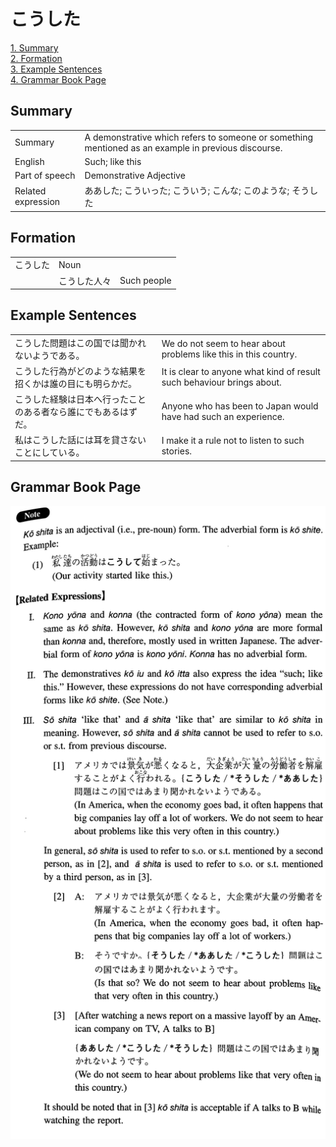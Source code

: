 # こうした

[1. Summary](#summary)<br>
[2. Formation](#formation)<br>
[3. Example Sentences](#example-sentences)<br>
[4. Grammar Book Page](#grammar-book-page)<br>


## Summary

<table><tr>   <td>Summary</td>   <td>A demonstrative which refers to someone or something mentioned as an example in previous discourse.</td></tr><tr>   <td>English</td>   <td>Such; like this</td></tr><tr>   <td>Part of speech</td>   <td>Demonstrative Adjective</td></tr><tr>   <td>Related expression</td>   <td>ああした; こういった; こういう; こんな; このような; そうした</td></tr></table>

## Formation

<table class="table"> <tbody><tr class="tr head"> <td class="td"><span class="concept">こうした</span> </td> <td class="td"><span>Noun</span></td> <td class="td"><span>&nbsp;</span></td> </tr> <tr class="tr"> <td class="td"><span>&nbsp;</span></td> <td class="td"><span class="concept">こうした</span><span>人々</span> </td> <td class="td"><span>Such people</span></td> </tr> </tbody></table>

## Example Sentences

<table><tr>   <td>こうした問題はこの国では聞かれないようである。</td>   <td>We do not seem to hear about problems like this in this country.</td></tr><tr>   <td>こうした行為がどのような結果を招くかは誰の目にも明らかだ。</td>   <td>It is clear to anyone what kind of result such behaviour brings about.</td></tr><tr>   <td>こうした経験は日本へ行ったことのある者なら誰にでもあるはずだ。</td>   <td>Anyone who has been to Japan would have had such an experience.</td></tr><tr>   <td>私はこうした話には耳を貸さないことにしている。</td>   <td>I make it a rule not to listen to such stories.</td></tr></table>

## Grammar Book Page

![](../img/Intermediateこうした.png)

